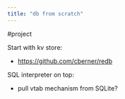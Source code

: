 ```yaml
---
title: "db from scratch"
---
```


#project

Start with kv store:
- https://github.com/cberner/redb

SQL interpreter on top:
- pull vtab mechanism from SQLite?